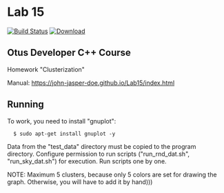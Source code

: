# Lab 15
[![Build Status](https://travis-ci.org/John-Jasper-Doe/Lab15.svg?branch=master)](https://travis-ci.org/John-Jasper-Doe/Lab15)
[ ![Download](https://api.bintray.com/packages/john-jasper-doe/otus-cpp/homeworks/images/download.svg?version=kkmeans) ](https://bintray.com/john-jasper-doe/otus-cpp/homeworks/kkmeans/link)


## Otus Developer C++ Course
Homework "Clusterization"

Manual: https://john-jasper-doe.github.io/Lab15/index.html



## Running
To work, you need to install "gnuplot":

      $ sudo apt-get install gnuplot -y

Data from the "test_data" directory must be copied to the program directory. Configure permission to run scripts ("run_rnd_dat.sh", "run_sky_dat.sh") for execution. Run scripts one by one.

NOTE: Maximum 5 clusters, because only 5 colors are set for drawing the graph. Otherwise, you will have to add it by hand)))
